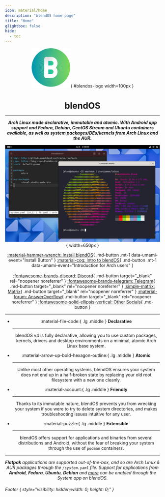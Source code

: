 ```yaml
---
icon: material/home
description: "blendOS home page"
title: "Home"
glightbox: false
hide:
  - toc
---
```


<style>
  .md-content__button {
    display: none;
  }

  #blendos-logo {
    margin-bottom: 0;
  }

  #blendos-title .headerlink {
    display: none;
  }
</style>

<div align="center" markdown>

![logo](assets/img/logo.svg){ #blendos-logo width=100px }

<h1 style="margin-bottom: 0.2em;" id="blendos-title">blendOS</h1>

--------

<em>**Arch Linux made declarative, immutable and atomic. With Android app support and Fedora, Debian, CentOS Stream and Ubuntu containers available, as well as system packages/DEs/kernels from Arch Linux and the AUR.**</em>

![screenshot](assets/img/blendOS-v4-screenshot.png){ width=650px }

<the-fold></the-fold>

<!-- 
<figure markdown="span">
  ![hero](assets/img/hero.png){ width="720" }
  <figcaption></figcaption>
</figure>
-->

<!-- <em>**Beautiful.** **Efficient.** **Elegant.**</em> -->


[:material-hammer-wrench: Install blendOS](install/README.md){ .md-button .mt-1 data-umami-event="Install Button" } [:material-cog: Intro to blendOS](install/post-install/intro.md){ .md-button .mt-1 data-umami-event="Introduction for Arch users" }
<br><br>[:fontawesome-brands-discord: Discord](https://discord.gg/fvMpV8ZNxD){ .md-button target="_blank" rel="noopener noreferrer" } [:fontawesome-brands-telegram: Telegram](https://t.me/blendos){ .md-button target="_blank" rel="noopener noreferrer" } [:simple-matrix: Matrix](https://matrix.to/#/#blendos:matrix.org){ .md-button target="_blank" rel="noopener noreferrer" } [:material-forum: AnswerOverflow](https://www.answeroverflow.com/c/1068192254365282405){ .md-button target="_blank" rel="noopener noreferrer" } [:fontawesome-solid-ellipsis-vertical: Other Socials](#footer){ .md-button }

------
</div>

<div align="center" markdown>

<div class="grid cards" markdown>

-   :material-file-code:{ .lg .middle } __Declarative__

    ---

    blendOS v4 is fully declarative, allowing you to use custom packages, kernels, drivers and desktop environments on a minimal, atomic Arch Linux base system.

-   :material-arrow-up-bold-hexagon-outline:{ .lg .middle } __Atomic__

    ---

    Unlike most other operating systems, blendOS ensures your system does not end up in a half-broken state by replacing your old root filesystem with a new one cleanly.

-   :material-account:{ .lg .middle } __Friendly__

    ---

    Thanks to its immutable nature, blendOS prevents you from wrecking your system if you were to try to delete system directories, and makes troubleshooting issues intuitive for any user.

-   :material-puzzle:{ .lg .middle } __Extensible__

    ---

    blendOS offers support for applications and binaries from several distributions and Android, without the fear of breaking your system through the use of `podman` containers.

</div>

------

<em>**Flatpak** applications are supported out-of-the-box, and so are Arch Linux & AUR packages through the `/system.yaml` file. Support for applications from **Android**, **Fedora**, **Ubuntu**, **Debian** and [more](reference/container-list.md) can be enabled through the System app on blendOS.</em>
</div>

<!-- <b><h2>Written by:</h2></b> -->

###### Footer { style="visibility: hidden;width: 0; height: 0;" }
